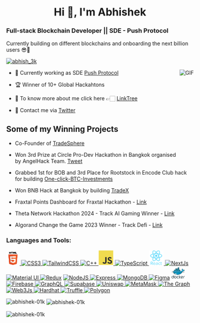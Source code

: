 <h1 align="center">Hi 👋, I'm Abhishek </h1>
<h3>Full-stack Blockchain Developer || SDE - Push Protocol </h3>
<p>Currently building on different blockchains and onboarding the next billion users 😎🫡</p>


<p align="left"> <a href="https://twitter.com/abhish_3k" target="blank"><img src="https://img.shields.io/twitter/follow/abhish_3k?logo=twitter&style=for-the-badge" alt="abhish_3k" /></a> </p>
  <img align="right" alt="GIF" src="https://i.pinimg.com/originals/e4/26/70/e426702edf874b181aced1e2fa5c6cde.gif" height='240px'/>

- 🔭 Currently working as SDE [Push Protocol](https://push.org/)

- 🏆 Winner of 10+ Global Hackahtons

- 🫣 To know more about me click here 👉🏻  [LinkTree](https://linktr.ee/abhish3k_01)

- 🤝 Contact me via [Twitter](https://twitter.com/abhish_3k)


<h2>Some of my Winning Projects</h2>

 - Co-Founder of [TradeSphere](https://ethglobal.com/showcase/tradesphere-5vdrw)

 - Won 3rd Prize at Circle Pro-Dev Hackathon in Bangkok organised by AngelHack Team. [Tweet](https://twitter.com/AngelHack/status/1858734010081702227)

 - Grabbed 1st for BOB and 3rd Place for Rootstock in Encode Club hack for building [One-click-BTC-Investments](https://github.com/kamalbuilds/One-click-BTC-Investments)

 - Won BNB Hack at Bangkok by building [TradeX](https://github.com/kamalbuilds/BNB-Trading-Aggregator)

 - Fraxtal Points Dashboard for Fraxtal Hackathon - [Link](https://dorahacks.io/buidl/13959)

 - Theta Network Hackathon 2024 -  Track AI Gaming Winner - [Link](https://devpost.com/software/genai-gaming-nfts)

 - Algorand Change the Game 2023 Winner - Track Defi -  [Link](https://dorahacks.io/buidl/8000)

<h3 align="left">Languages and Tools:</h3>
<p align="left">

<a href="https://www.w3schools.com/html/" target="_blank" rel="noreferrer">
<img src="https://raw.githubusercontent.com/devicons/devicon/master/icons/html5/html5-original-wordmark.svg" width="36" height="36" alt="HTML5" />
</a>
<a href="https://www.w3.org/TR/CSS/#css" target="_blank" rel="noreferrer">
<img src="https://raw.githubusercontent.com/danielcranney/readme-generator/main/public/icons/skills/css3-colored.svg" width="36" height="36" alt="CSS3" />
</a>
<a href="https://tailwindcss.com/" target="_blank" rel="noreferrer">
  <img src="https://raw.githubusercontent.com/danielcranney/readme-generator/main/public/icons/skills/tailwindcss-colored.svg" width="36" height="36" alt="TailwindCSS" />
</a>
 <a href="https://docs.microsoft.com/en-us/cpp/?view=msvc-170" target="_blank" rel="noreferrer">
   <img src="https://raw.githubusercontent.com/danielcranney/readme-generator/main/public/icons/skills/cplusplus-colored.svg" width="36" height="36" alt="C++" />

<a href="https://developer.mozilla.org/en-US/docs/Web/JavaScript" target="_blank" rel="noreferrer"> 
    <img src="https://raw.githubusercontent.com/devicons/devicon/master/icons/javascript/javascript-original.svg" alt="javascript" width="40" height="40"/> </a> 
<a href="https://www.typescriptlang.org/" target="_blank" rel="noreferrer">
  <img src="https://raw.githubusercontent.com/danielcranney/readme-generator/main/public/icons/skills/typescript-colored.svg" width="36" height="36" alt="TypeScript" />
</a>
<a href="https://reactjs.org/" target="_blank" rel="noreferrer"> 
  <img src="https://raw.githubusercontent.com/devicons/devicon/master/icons/react/react-original-wordmark.svg" alt="react" width="40" height="40"/> 
</a> 
<a href="https://nextjs.org/docs" target="_blank" rel="noreferrer">
    <img src="https://raw.githubusercontent.com/danielcranney/readme-generator/main/public/icons/skills/nextjs-colored-dark.svg" width="36" height="36" alt="NextJs" />
</a>
<a href="https://mui.com/" target="_blank" rel="noreferrer">
  <img src="https://raw.githubusercontent.com/danielcranney/readme-generator/main/public/icons/skills/materialui-colored.svg" width="36" height="36" alt="Material UI" />
</a>
<a href="https://redux.js.org/" target="_blank" rel="noreferrer">
  <img src="https://raw.githubusercontent.com/danielcranney/readme-generator/main/public/icons/skills/redux-colored.svg" width="36" height="36" alt="Redux" /></a>
<a href="https://nodejs.org/en/" target="_blank" rel="noreferrer">
  <img src="https://raw.githubusercontent.com/danielcranney/readme-generator/main/public/icons/skills/nodejs-colored.svg" width="36" height="36" alt="NodeJS" />
</a>
<a href="https://expressjs.com/" target="_blank" rel="noreferrer">
  <img src="https://raw.githubusercontent.com/danielcranney/readme-generator/main/public/icons/skills/express-colored-dark.svg" width="36" height="36" alt="Express" />
</a>
<a href="https://www.mongodb.com/" target="_blank" rel="noreferrer">
  <img src="https://raw.githubusercontent.com/danielcranney/readme-generator/main/public/icons/skills/mongodb-colored.svg" width="36" height="36" alt="MongoDB" />
</a>
<a href="https://www.figma.com/" target="_blank" rel="noreferrer">
  <img src="https://raw.githubusercontent.com/danielcranney/readme-generator/main/public/icons/skills/figma-colored.svg" width="36" height="36" alt="Figma" /></a>
   <a href="https://www.docker.com/" target="_blank" rel="noreferrer">
   <img src="https://raw.githubusercontent.com/devicons/devicon/master/icons/docker/docker-original-wordmark.svg" width="36" height="36" alt="docker />
 </a>
<a href="https://firebase.google.com/" target="_blank" rel="noreferrer">
  <img src="https://raw.githubusercontent.com/danielcranney/readme-generator/main/public/icons/skills/firebase-colored.svg" width="36" height="36" alt="Firebase" />
</a>
<a href="https://graphql.org/" target="_blank" rel="noreferrer">
  <img src="https://raw.githubusercontent.com/danielcranney/readme-generator/main/public/icons/skills/graphql-colored.svg" width="36" height="36" alt="GraphQL" />
</a>
<a href="https://supabase.io/" target="_blank" rel="noreferrer">
  <img src="https://raw.githubusercontent.com/danielcranney/readme-generator/main/public/icons/skills/supabase-colored.svg" width="36" height="36" alt="Supabase" />
</a>
<a href="https://uniswap.org/" target="_blank" rel="noreferrer">
  <img src="https://raw.githubusercontent.com/danielcranney/readme-generator/main/public/icons/skills/uniswap-colored.svg" width="36" height="36" alt="Uniswap" />
</a>
<a href="https://metamask.io/" target="_blank" rel="noreferrer">
  <img src="https://raw.githubusercontent.com/danielcranney/readme-generator/main/public/icons/skills/metamask-colored.svg" width="36" height="36" alt="MetaMask" />
</a>
<a href="https://thegraph.com/en/" target="_blank" rel="noreferrer">
  <img src="https://raw.githubusercontent.com/danielcranney/readme-generator/main/public/icons/skills/the-graph-colored.svg" width="36" height="36" alt="The Graph" />
</a>
<a href="https://web3js.readthedocs.io/en/v1.7.1/#" target="_blank" rel="noreferrer">
  <img src="https://raw.githubusercontent.com/danielcranney/readme-generator/main/public/icons/skills/web3js-colored.svg" width="36" height="36" alt="Web3Js" />
</a>
<a href="https://hardhat.org/" target="_blank" rel="noreferrer">
  <img src="https://raw.githubusercontent.com/danielcranney/readme-generator/main/public/icons/skills/hardhat-colored.svg" width="36" height="36" alt="Hardhat" />
</a>
<a href="https://trufflesuite.com" target="_blank" rel="noreferrer">
  <img src="https://raw.githubusercontent.com/danielcranney/readme-generator/main/public/icons/skills/truffle-colored.svg" width="36" height="36" alt="Truffle" />
</a>
<a href="https://polygon.technology/" target="_blank" rel="noreferrer">
  <img src="https://raw.githubusercontent.com/danielcranney/readme-generator/main/public/icons/skills/polygon-colored.svg" width="36" height="36" alt="Polygon" />
</a>

</p>


<p><img align="left" src="https://github-readme-stats.vercel.app/api/top-langs?username=abhishek-01k&show_icons=true&locale=en&layout=compact" alt="abhishek-01k" /></p>

<p>&nbsp;<img align="center" src="https://github-readme-stats.vercel.app/api?username=abhishek-01k&show_icons=true&locale=en" alt="abhishek-01k" /></p>

<p><img align="center" src="https://github-readme-streak-stats.herokuapp.com/?user=abhishek-01k&" alt="abhishek-01k" /></p>
